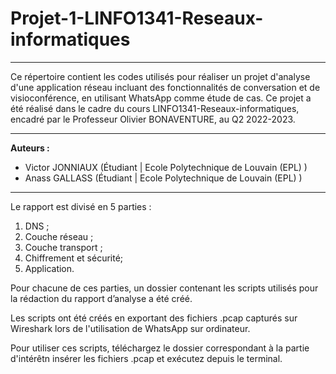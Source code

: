 # Projet-1-LINFO1341-Reseaux-informatiques
---

Ce répertoire contient les codes utilisés pour réaliser un projet d'analyse d'une application réseau incluant des fonctionnalités de conversation et de visioconférence, en utilisant WhatsApp comme étude de cas. Ce projet a été réalisé dans le cadre du cours LINFO1341-Reseaux-informatiques, encadré par le Professeur Olivier BONAVENTURE, au Q2 2022-2023.

---

**Auteurs :**

- Victor JONNIAUX (Étudiant | Ecole Polytechnique de Louvain (EPL) )
- Anass GALLASS (Étudiant | Ecole Polytechnique de Louvain (EPL) )

---

Le rapport est divisé en 5 parties : 

1. DNS ;
2. Couche réseau ;
3. Couche transport ;
4. Chiffrement et sécurité; 
5. Application.

Pour chacune de ces parties, un dossier contenant les scripts utilisés pour la rédaction du rapport d’analyse a été créé.

Les scripts ont été créés en exportant des fichiers .pcap capturés sur Wireshark lors de l'utilisation de WhatsApp sur ordinateur.

Pour utiliser ces scripts, téléchargez le dossier correspondant à la partie d'intérêtn insérer les fichiers .pcap et exécutez depuis le terminal.

